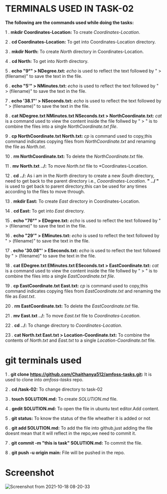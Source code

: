 # TERMINALS USED IN TASK-02
**The following are the commands used while doing the tasks:**  

 1 . **mkdir Coordinates-Location:** To create *Coordinates-Location*.  
 
 2 . **cd Coordinates-Location:** To get into Coordinates-Location directory.  
 
 3 . **mkdir North:** To create *North* directory in Coordinates-Location.
 
 4 . **cd North:** To get into *North* directory.
 
 5 . **echo "9°" > NDegree.txt:** *echo* is used to reflect the text followed by " > (filename)" to save the text in the file.
 
 6 . **echo "5'" > NMinutes.txt:** *echo* is used to reflect the text followed by " > (filename)" to save the text in the file.
 
 7 . **echo '38.1"' > NSeconds.txt:** *echo* is used to reflect the text followed by " > (filename)" to save the text in the file.
 
 8 . **cat NDegree.txt NMinutes.txt NSeconds.txt > NorthCoordinate.txt:** *cat* is a command used to view the content inside the file follwed by " > " is to combine the files into a single *NorthCoordinate.txt file*.
 
 9 . **cp NorthCoordinate.txt North.txt:** *cp* is command used to copy,this command indicates copying files from *NorthCoordinate.txt* and renaming the file as *North.txt*.
 
 10 . **rm NorthCoordinate.txt:** To delete the *NorthCoordinate.txt* file.
 
 11 . **mv North.txt ../:** To move *North.txt* file to *Coordinates-Location.
 
 12 . **cd ../:** As i am in the *North* directory to create a new *South* directory, need to get back to the parent directory i.e., *Cooordinates-Location*. **" ../ "** is used to get back to parent directory,this can be used for any times according to the files to move through.
 
 13 . **mkdir East:** To create *East* directory in Coordinates-Location.
 
 14 . **cd East:** To get into *East* directory.

15 .  **echo "76°" > EDegree.txt:** *echo* is used to reflect the text followed by " > (filename)" to save the text in the file.

16 . **echo "29'" > EMinutes.txt:** *echo* is used to reflect the text followed by " > (filename)" to save the text in the file.

17 . **echo '30.08"' > ESeconds.txt:** *echo* is used to reflect the text followed by " > (filename)" to save the text in the file.

18 . **cat EDegree.txt EMinutes.txt ESeconds.txt > EastCoordinate.txt:** *cat* is a command used to view the content inside the file follwed by " > " is to combine the files into a single *EastCoordinate.txt file*.

19 . **cp EastCoordinate.txt East.txt:** *cp* is command used to copy,this command indicates copying files from *EastCoordinate.txt* and renaming the file as *East.txt*.

20 . **rm EastCoordinate.txt:** To delete the *EastCoordinate.txt* file.

21 . **mv East.txt ../:** To move *East.txt* file to *Coordinates-Location*.

22 . **cd ../:** To change directory to *Coordinates-Location*.

23 . **cat North.txt East.txt > Location-Coordinate.txt:** To combine the contents of *North.txt* and *East.txt* to a single *Location-Coordinate.txt* file.

# git terminals used

1 . **git clone https://github.com/Chaithanya512/amfoss-tasks.git:** It is used to clone into *amfoss-tasks* repo.

2 . **cd /task-02:** To change directory to task-02

3 . **touch SOLUTI0N.md:** To create *SOLUTION.md* file.

4 . **gedit SOLUTION.md:** To open the file in ubuntu text editor.Add content.

5 . **git status:** To know the status of the file wheather it is added or not

6 . **git add SOLUTION.md:** To add the file into github,just adding the file doesnt mean that it will reflect in the repo,we need to commit it.

7 . **git commit -m "this is task" SOLUTION.md:** To commit the file.

8 . **git push -u origin main:** File will be pushed in the repo.

# Screenshot

![Screenshot from 2021-10-18 08-20-33](https://user-images.githubusercontent.com/92280449/137661945-5d564727-b31a-4cbb-9a76-0bd1b03b58c4.png)

